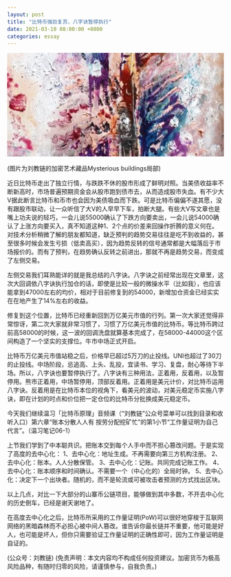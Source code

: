 ```yaml
---
layout: post
title: "比特币强劲复苏，八字诀暂停执行"
date: 2021-03-10 08:00:00 +0800
categories: essay
---
```


![](/images/2021/20210310.jpg)

(图片为刘教链的加密艺术藏品Mysterious buildings局部)

近日比特币走出了独立行情，与跌跌不休的股市形成了鲜明对照。当美债收益率不断新高时，市场普遍预期资金会从股市跑到债市去，从而造成股市失血。有不少大V据此断言比特币和币市也会因为美债吸血而下跌。可是比特币偏偏不遂其愿，没有跟股市联动，让一众听信了大V的人早早下车，拍断大腿。有些大V写文章也是嘴上功夫说的轻巧，一会儿说55000确认了下跌方向要卖出，一会儿说54000确认了上涨方向要买入，真不知道这种1、2个点的价差来回操作折腾的意义何在。对技术分析稍微了解的朋友都知道，缺乏预判的趋势交易往往是吃不到收益的，甚至很多时候会发生亏损（低卖高买），因为趋势反转的信号通常都是大幅落后于市场报价的。而有了预判，在趋势确认反转之前进出，那就不再是趋势交易，而变成了左侧交易。

左侧交易我们耳熟能详的就是我总结的八字诀。八字诀之前经常出现在文章里，这次大回调依八字诀执行加仓的话，即使是比较一般的微操水平（比如我），也应该能拿到47000左右的均价，相对于目前修复到的54000，新增加仓资金已经实实在在地产生了14%左右的收益。

修复到这个位置，比特币已经重新回到万亿美元市值的行列。第一次大家还觉得非常惊讶，第二次大家就非常习惯了，习惯了万亿美元市值的比特币。等比特币跨过前高58000的时候，这一波的回调洗盘就算基本完成了，在58000-44000这个区间构造了一个坚实的支撑位。牛市中场正式开启。

比特币万亿美元市值站稳之后，价格早已超过5万刀的止投线。UNI也超过了30刀的止投线。中场阶段，忌追高、上头、乱投，宜读书、学习、复盘，耐心等待下半场。所以，八字诀也要暂停执行了。八字诀有三种用法，正着用，反着用，以及暂停用。熊市正着用，中场暂停用，顶部反着用。正着用是美元计价，对比特币运用八字诀。反着用是在比特币本位的视角下，看美元的波动，对美元稳定币实施八字诀，即在计划的时点和价位把一定仓位的比特币分批换成美元稳定币。

今天我们继续温习「比特币原理」音频课（“刘教链”公众号菜单可以找到目录和收听入口）第六章“账本分散人人有 按劳分配挖矿忙”的第1小节“工作量证明为自己代言”。（温习笔记06-1）

上节我们学到了中本聪共识。把账本交到每个人手中而不担心篡改问题。于是实现了高度的去中心化：
1、去中心化：地址生成。不再需要向第三方机构注册。
2、去中心化：账本。人人分散保管。
3、去中心化：记账。共同完成记账工作。
4、去中心化：账本顺序和时间确认。不需要一个（中心化的）全局时钟。
5、去中心化：决定下一个出块者。随机的，而不是轮流或可被攻击者预测的方式找出区块。

以上几点，对比一下大部分的山寨币公链项目，能够做到其中多数，不开去中心化的历史倒车，已经是谢天谢地了。

在高度去中心化之后，比特币所采用的工作量证明(PoW)可以很好地穿梭于互联网网络的黑暗森林而不必担心被中间人篡改。谁告诉你最长链并不重要，他可能是好人，也可能是坏人，但你只需要验证工作量证明的正确性即可，因为工作量证明是自证的。

(公众号：刘教链)
(免责声明：本文内容均不构成任何投资建议。加密货币为极高风险品种，有随时归零的风险，请谨慎参与，自我负责。)
